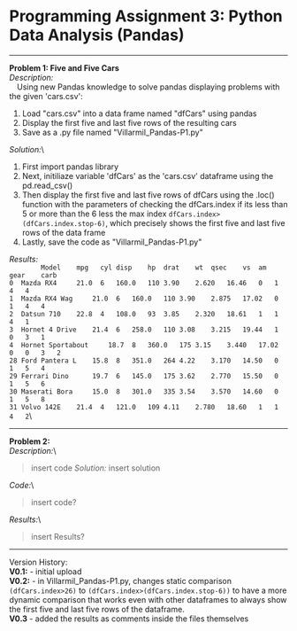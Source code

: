 # Programming Assignment 3: Python Data Analysis (Pandas)

** **

**Problem 1: Five and Five Cars**\
*Description:*\
&emsp;Using new Pandas knowledge to solve pandas displaying problems with the given 'cars.csv':
1. Load "cars.csv" into a data frame named "dfCars" using pandas
2. Display the first five and last five rows of the resulting cars
3. Save as a .py file named "Villarmil_Pandas-P1.py"

*Solution:*\
  1. First import pandas library
  2. Next, initiliaze variable 'dfCars' as the 'cars.csv' dataframe using the pd.read_csv()
  3. Then display the first five and last five rows of dfCars using the .loc() function with the parameters of checking the dfCars.index if its less than 5 or more than the 6 less the max index `dfCars.index>(dfCars.index.stop-6)`, which precisely shows the first five and last five rows of the data frame
  4. Lastly, save the code as "Villarmil_Pandas-P1.py"

*Results:*\
`        Model	  mpg	cyl	disp	hp	drat	wt	qsec	vs	am	gear	carb`\
`0	Mazda RX4	  21.0	6	160.0	110	3.90	2.620	16.46	0	1	4	4`\
`1	Mazda RX4 Wag	  21.0	6	160.0	110	3.90	2.875	17.02	0	1	4	4`\
`2	Datsun 710	  22.8	4	108.0	93	3.85	2.320	18.61	1	1	4	1`\
`3	Hornet 4 Drive	  21.4	6	258.0	110	3.08	3.215	19.44	1	0	3	1`\
`4	Hornet Sportabout	  18.7	8	360.0	175	3.15	3.440	17.02	0	0	3	2`\
`28	Ford Pantera L	  15.8	8	351.0	264	4.22	3.170	14.50	0	1	5	4`\
`29	Ferrari Dino	  19.7	6	145.0	175	3.62	2.770	15.50	0	1	5	6`\
`30	Maserati Bora	  15.0	8	301.0	335	3.54	3.570	14.60	0	1	5	8`\
`31	Volvo 142E	  21.4	4	121.0	109	4.11	2.780	18.60	1	1	4	2`\

** **
  
**Problem 2:**\
*Description:*\
  >insert code
*Solution:*
  >insert solution

*Code:*\
  >insert code?

*Results:*\
  >insert Results?

** **

Version History:\
**V0.1:** - initial upload\
**V0.2:** - in Villarmil_Pandas-P1.py, changes static comparison `(dfCars.index>26)` to `(dfCars.index>(dfCars.index.stop-6))` to have a more dynamic comparison that works even with other dataframes to always show the first five and last five rows of the dataframe.\
**V0.3** - added the results as comments inside the files themselves
